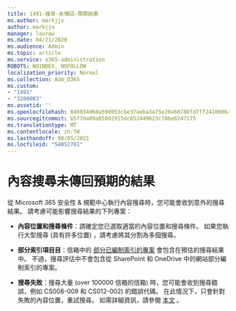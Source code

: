 ```yaml
---
title: 1491-搜尋-未傳回-預期結果
ms.author: markjjo
author: markjjo
manager: lauraw
ms.date: 04/21/2020
ms.audience: Admin
ms.topic: article
ms.service: o365-administration
ROBOTS: NOINDEX, NOFOLLOW
localization_priority: Normal
ms.collection: Adm_O365
ms.custom:
- "1491"
- "3200003"
ms.assetid: ''
ms.openlocfilehash: 846034d68a59d053cbe37aeba3a75e20a60786fd7ff24106964229b1deb77608
ms.sourcegitcommit: b5f7da89a650d2915dc652449623c78be6247175
ms.translationtype: MT
ms.contentlocale: zh-TW
ms.lasthandoff: 08/05/2021
ms.locfileid: "54052701"
---
```

# <a name="content-search-not-returning-expected-results"></a>內容搜尋未傳回預期的結果

從 Microsoft 365 安全性 & 規範中心執行內容搜尋時，您可能會收到意外的搜尋結果。 請考慮可能影響搜尋結果的下列專案：

- **內容位置和搜尋條件**：請確定您已選取適當的內容位置和搜尋條件。 如果您執行大型搜尋 (具有許多位置) ，請考慮將其分割為多個搜尋。

- **部分索引項目目**：信箱中的  [部分已編制索引的專案](https://docs.microsoft.com/microsoft-365/compliance/partially-indexed-items-in-content-search) 會包含在預估的搜尋結果中。 不過，搜尋評估中不會包含從 SharePoint 和 OneDrive 中的網站部分編制索引的專案。

- **搜尋失敗**：搜尋大量 (over 100000 信箱的信箱) 時，您可能會收到搜尋錯誤，例如 CS008-009 和 CS012-002) 的錯誤代碼。 在此情況下，只會針對失敗的內容位置，重試搜尋。 如需詳細資訊，請參閱  [本文](https://docs.microsoft.com/microsoft-365/compliance/retry-failed-content-search) 。
